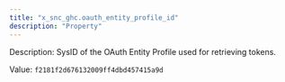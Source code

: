 ```yaml
---
title: "x_snc_ghc.oauth_entity_profile_id"
description: "Property"
---
```


Description: SysID of the OAuth Entity Profile used for retrieving tokens. 

Value: `f2181f2d676132009ff4dbd457415a9d`